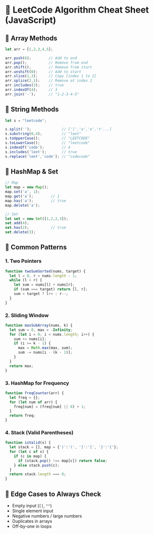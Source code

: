 # 🚀 LeetCode Algorithm Cheat Sheet (JavaScript)

## 🔹 Array Methods
```js
let arr = [1,2,3,4,5];

arr.push(6);        // Add to end
arr.pop();          // Remove from end
arr.shift();        // Remove from start
arr.unshift(0);     // Add to start
arr.slice(1,3);     // Copy [index 1 to 2]
arr.splice(2,1);    // Remove at index 2
arr.includes(3);    // true
arr.indexOf(4);     // 3
arr.join('-');      // "1-2-3-4-5"
```

## 🔹 String Methods
```js
let s = "leetcode";

s.split('');              // ['l','e','e','t'...]
s.substring(0,4);         // "leet"
s.toUpperCase();          // "LEETCODE"
s.toLowerCase();          // "leetcode"
s.indexOf('code');        // 4
s.includes('leet');       // true
s.replace('leet','code'); // "codecode"
```

## 🔹 HashMap & Set
```js
// Map
let map = new Map();
map.set('a', 1);
map.get('a');        // 1
map.has('a');        // true
map.delete('a');

// Set
let set = new Set([1,2,2,3]);
set.add(4);
set.has(2);          // true
set.delete(3);
```

## 🔹 Common Patterns

### 1. Two Pointers
```js
function twoSumSorted(nums, target) {
  let l = 0, r = nums.length - 1;
  while (l < r) {
    let sum = nums[l] + nums[r];
    if (sum === target) return [l, r];
    sum < target ? l++ : r--;
  }
}
```

### 2. Sliding Window
```js
function maxSubArray(nums, k) {
  let sum = 0, max = -Infinity;
  for (let i = 0; i < nums.length; i++) {
    sum += nums[i];
    if (i >= k - 1) {
      max = Math.max(max, sum);
      sum -= nums[i - (k - 1)];
    }
  }
  return max;
}
```

### 3. HashMap for Frequency
```js
function freqCounter(arr) {
  let freq = {};
  for (let num of arr) {
    freq[num] = (freq[num] || 0) + 1;
  }
  return freq;
}
```

### 4. Stack (Valid Parentheses)
```js
function isValid(s) {
  let stack = [], map = {')':'(', ']':'[', '}':'{'};
  for (let c of s) {
    if (c in map) {
      if (stack.pop() !== map[c]) return false;
    } else stack.push(c);
  }
  return stack.length === 0;
}
```

## 🔹 Edge Cases to Always Check
- Empty input (`[]`, `""`)  
- Single element input  
- Negative numbers / large numbers  
- Duplicates in arrays  
- Off-by-one in loops  

